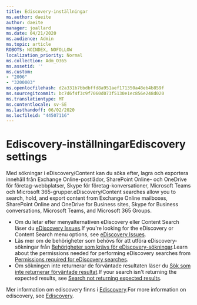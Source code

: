 ```yaml
---
title: Ediscovery-inställningar
ms.author: daeite
author: daeite
manager: joallard
ms.date: 04/21/2020
ms.audience: Admin
ms.topic: article
ROBOTS: NOINDEX, NOFOLLOW
localization_priority: Normal
ms.collection: Adm_O365
ms.assetid: ''
ms.custom:
- "2006"
- "3200003"
ms.openlocfilehash: d2a331b7bbdbffd8a951aef171350a48eb4b859f
ms.sourcegitcommit: bc7d6f4f3c9f7060d073f5130e1ec856e248d020
ms.translationtype: MT
ms.contentlocale: sv-SE
ms.lasthandoff: 06/02/2020
ms.locfileid: "44507116"
---
```

# <a name="ediscovery-settings"></a><span data-ttu-id="614df-102">Ediscovery-inställningar</span><span class="sxs-lookup"><span data-stu-id="614df-102">Ediscovery settings</span></span>

<span data-ttu-id="614df-103">Med sökningar i eDiscovery/Content kan du söka efter, lagra och exportera innehåll från Exchange Online-postlådor, SharePoint Online- och OneDrive för företag-webbplatser, Skype för företag-konversationer, Microsoft Teams och Microsoft 365-grupper.</span><span class="sxs-lookup"><span data-stu-id="614df-103">eDiscovery/Content searches allow you to search, hold, and export content from Exchange Online mailboxes, SharePoint Online and OneDrive for Business sites, Skype for Business conversations, Microsoft Teams, and Microsoft 365 Groups.</span></span>

- <span data-ttu-id="614df-104">Om du letar efter menyalternativen eDiscovery eller Content Search läser du [eDiscovery Issues](https://docs.microsoft.com/alchemyinsights/ediscovery-issues).</span><span class="sxs-lookup"><span data-stu-id="614df-104">If you're looking for the eDiscovery or Content Search menu options, see [eDiscovery Issues](https://docs.microsoft.com/alchemyinsights/ediscovery-issues).</span></span>
- <span data-ttu-id="614df-105">Läs mer om de behörigheter som behövs för att utföra eDiscovery-sökningar från [Behörigheter som krävs för eDiscovery-sökningar](https://docs.microsoft.com/alchemyinsights/permissions-required-for-ediscovery-searches).</span><span class="sxs-lookup"><span data-stu-id="614df-105">Learn about the permissions needed for performing eDiscovery searches from [Permissions required for eDiscovery searches](https://docs.microsoft.com/alchemyinsights/permissions-required-for-ediscovery-searches).</span></span>
- <span data-ttu-id="614df-106">Om sökningen inte returnerar de förväntade resultaten läser du [Sök som inte returnerar förväntade resultat](https://docs.microsoft.com/alchemyinsights/search-not-returning-expected-results).</span><span class="sxs-lookup"><span data-stu-id="614df-106">If your search isn't returning the expected results, see [Search not returning expected results](https://docs.microsoft.com/alchemyinsights/search-not-returning-expected-results).</span></span>

<span data-ttu-id="614df-107">Mer information om ediscovery finns i [Ediscovery](https://docs.microsoft.com/microsoft-365/compliance/ediscovery).</span><span class="sxs-lookup"><span data-stu-id="614df-107">For more information on ediscovery, see [Ediscovery](https://docs.microsoft.com/microsoft-365/compliance/ediscovery).</span></span>

